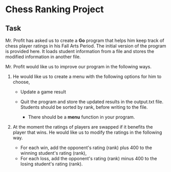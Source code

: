 # Chess Ranking Project

## Task

Mr. Profit has asked us to create a **Go** program that helps him keep track of chess player ratings in his Fall Arts Period.  The initial version of the program is provided here.  It loads student information from a file and stores the modified information in another file.

Mr. Profit would like us to improve our program in the following ways.


1. He would like us to create a menu with the following options for him to choose,
   - Update a game result
   - Quit the program and store the updated results in the output.txt file.  Students should be sorted by rank, before writing to the file.
                
       - There should be a **menu** function in your program.

2. At the moment the ratings of players are swapped if it benefits the player that wins.  He would like us to modify the ratings in the following way.
    -  For each win, add the opponent's rating (rank) plus 400 to the winning student's rating (rank),
    - For each loss, add the opponent's rating (rank) minus 400 to the losing student's rating (rank).